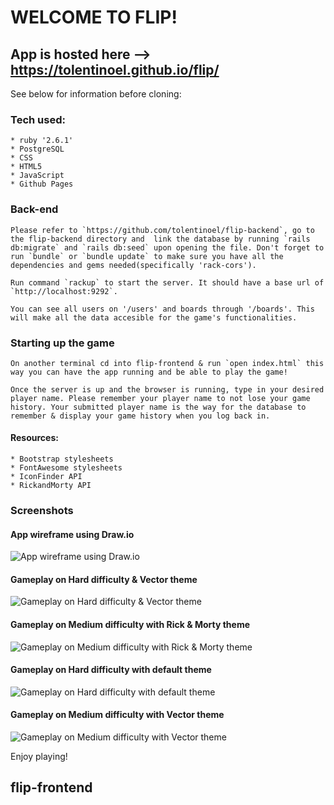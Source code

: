 

# WELCOME TO FLIP!

## App is hosted here --> https://tolentinoel.github.io/flip/

See below for information before cloning:

### Tech used:
    * ruby '2.6.1'
    * PostgreSQL
    * CSS
    * HTML5
    * JavaScript
    * Github Pages

### Back-end
    Please refer to `https://github.com/tolentinoel/flip-backend`, go to the flip-backend directory and  link the database by running `rails db:migrate` and `rails db:seed` upon opening the file. Don't forget to run `bundle` or `bundle update` to make sure you have all the dependencies and gems needed(specifically 'rack-cors').

    Run command `rackup` to start the server. It should have a base url of `http://localhost:9292`.

    You can see all users on '/users' and boards through '/boards'. This will make all the data accesible for the game's functionalities.

### Starting up the game

    On another terminal cd into flip-frontend & run `open index.html` this way you can have the app running and be able to play the game!

    Once the server is up and the browser is running, type in your desired player name. Please remember your player name to not lose your game history. Your submitted player name is the way for the database to remember & display your game history when you log back in.

#### Resources:
    * Bootstrap stylesheets
    * FontAwesome stylesheets
    * IconFinder API
    * RickandMorty API

### Screenshots

#### App wireframe using Draw.io
![App wireframe using Draw.io](https://github.com/tolentinoel/flip-frontend/blob/main/images/phase3_wireframe.jpg)

#### Gameplay on Hard difficulty & Vector theme
![Gameplay on Hard difficulty & Vector theme](https://github.com/tolentinoel/flip-frontend/blob/main/images/phase3_flip.jpg)

#### Gameplay on Medium difficulty with Rick & Morty theme
![Gameplay on Medium difficulty with Rick & Morty theme](https://github.com/tolentinoel/flip-frontend/blob/main/images/rickMorty_medium.png)

#### Gameplay on Hard difficulty with default theme
![Gameplay on Hard difficulty with default theme](https://github.com/tolentinoel/flip-frontend/blob/main/images/default_hard.png)

#### Gameplay on Medium difficulty with Vector theme
![Gameplay on Medium difficulty with Vector theme](https://github.com/tolentinoel/flip-frontend/blob/main/images/vector_medium.png)


Enjoy playing!


## flip-frontend

